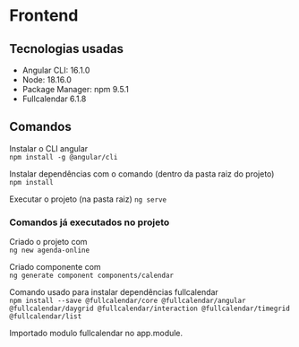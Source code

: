 # Frontend

## Tecnologias usadas
- Angular CLI: 16.1.0
- Node: 18.16.0
- Package Manager: npm 9.5.1
- Fullcalendar 6.1.8


## Comandos
Instalar o CLI angular  
`npm install -g @angular/cli`

Instalar dependências com o comando (dentro da pasta raiz do projeto)  
`npm install`

Executar o projeto (na pasta raiz) 
`ng serve`

### Comandos já executados no projeto
Criado o projeto com  
`ng new agenda-online`

Criado componente com  
`ng generate component components/calendar`

Comando usado para instalar dependências fullcalendar  
`npm install --save @fullcalendar/core @fullcalendar/angular @fullcalendar/daygrid @fullcalendar/interaction @fullcalendar/timegrid @fullcalendar/list`

Importado modulo fullcalendar no app.module.
